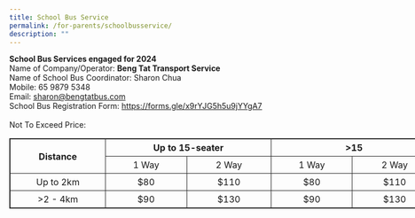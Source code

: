 ```yaml
---
title: School Bus Service
permalink: /for-parents/schoolbusservice/
description: ""
---
```

<b>School Bus Services engaged for 2024</b>
<br>
Name of Company/Operator: <b>Beng Tat Transport Service</b>
<br>
Name of School Bus Coordinator: Sharon Chua<br>
Mobile: 65 9879 5348<br>
Email: sharon@bengtatbus.com<br>
School Bus Registration Form: https://forms.gle/x9rYJG5h5u9jYYgA7
<br><br>
Not To Exceed Price:
<br>
<table style="border: 1px solid rgb(42, 42, 42); width: 773px;">
<tbody class="" style="margin: 0px; outline: 0px; padding: 0px;">
<tr>
<td rowspan="2" width="387" style="padding: 5px; text-align: center; vertical-align: middle; border: 1px solid rgb(42, 42, 42);"><b>Distance</b></td>
<td colspan="2" width="387" style="padding: 5px; text-align: center; vertical-align: middle; border: 1px solid rgb(42, 42, 42);"><b>Up to 15-seater</b></td>
<td colspan="2" width="387" style="padding: 5px; text-align: center; vertical-align: middle; border: 1px solid rgb(42, 42, 42);"><b>&gt;15 </b></td></tr>
<tr>
<td width="387" style="padding: 5px; text-align: center; vertical-align: middle; border: 1px solid rgb(42, 42, 42);">1 Way</td>
<td width="387" style="padding: 5px; text-align: center; vertical-align: middle; border: 1px solid rgb(42, 42, 42);">2 Way</td>
<td width="387" style="padding: 5px; text-align: center; vertical-align: middle; border: 1px solid rgb(42, 42, 42);">1 Way</td>
<td width="387" style="padding: 5px; text-align: center; vertical-align: middle; border: 1px solid rgb(42, 42, 42);">2 Way</td></tr>
<tr>
<td width="387" style="padding: 5px; text-align: center; vertical-align: middle; border: 1px solid rgb(42, 42, 42);">Up to 2km</td>
<td width="387" style="padding: 5px; text-align: center; vertical-align: middle; border: 1px solid rgb(42, 42, 42);">$80</td>
<td width="387" style="padding: 5px; text-align: center; vertical-align: middle; border: 1px solid rgb(42, 42, 42);">$110</td>
<td width="387" style="padding: 5px; text-align: center; vertical-align: middle; border: 1px solid rgb(42, 42, 42);">$80</td>
<td width="387" style="padding: 5px; text-align: center; vertical-align: middle; border: 1px solid rgb(42, 42, 42);">$110</td></tr>
<tr>
<td width="387" style="padding: 5px; text-align: center; vertical-align: middle; border: 1px solid rgb(42, 42, 42);">&gt;2 - 4km</td>
<td width="387" style="padding: 5px; text-align: center; vertical-align: middle; border: 1px solid rgb(42, 42, 42);">$90</td>
<td width="387" style="padding: 5px; text-align: center; vertical-align: middle; border: 1px solid rgb(42, 42, 42);">$130</td>
<td width="387" style="padding: 5px; text-align: center; vertical-align: middle; border: 1px solid rgb(42, 42, 42);">$90</td>
<td width="387" style="padding: 5px; text-align: center; vertical-align: middle; border: 1px solid rgb(42, 42, 42);">$130</td></tr></tbody></table>